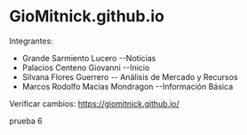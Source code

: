 # GioMitnick.github.io

Integrantes:
- Grande Sarmiento Lucero --Noticias
- Palacios Centeno Giovanni --Inicio
- Silvana Flores Guerrero -- Análisis de Mercado y Recursos
- Marcos Rodolfo Macias Mondragon --Información Básica

Verificar cambios: https://giomitnick.github.io/

prueba 6
